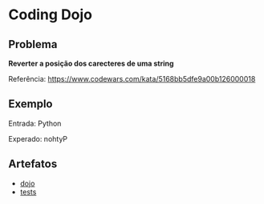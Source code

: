# Coding Dojo

## Problema

**Reverter a posição dos carecteres de uma string**

Referência: https://www.codewars.com/kata/5168bb5dfe9a00b126000018

## Exemplo

Entrada: Python

Experado: nohtyP

## Artefatos
- [dojo](./dojo20220714.py)
- [tests](./test_20220714.py)
